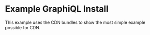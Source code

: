 Example GraphiQL Install
========================

This example uses the CDN bundles to show the most simple example possible for CDN.
